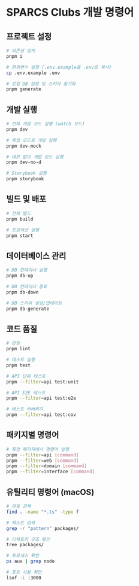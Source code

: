 # SPARCS Clubs 개발 명령어

## 프로젝트 설정
```bash
# 의존성 설치
pnpm i

# 환경변수 설정 (.env.example을 .env로 복사)
cp .env.example .env

# 로컬 DB 설정 및 스키마 동기화
pnpm generate
```

## 개발 실행
```bash
# 전체 개발 모드 실행 (watch 모드)
pnpm dev

# 목업 모드로 개발 실행
pnpm dev-mock

# 데몬 없이 개발 모드 실행
pnpm dev-no-d

# Storybook 실행
pnpm storybook
```

## 빌드 및 배포
```bash
# 전체 빌드
pnpm build

# 프로덕션 실행
pnpm start
```

## 데이터베이스 관리
```bash
# DB 컨테이너 실행
pnpm db-up

# DB 컨테이너 종료
pnpm db-down

# DB 스키마 생성/업데이트
pnpm db-generate
```

## 코드 품질
```bash
# 린팅
pnpm lint

# 테스트 실행
pnpm test

# API 단위 테스트
pnpm --filter=api test:unit

# API E2E 테스트
pnpm --filter=api test:e2e

# 테스트 커버리지
pnpm --filter=api test:cov
```

## 패키지별 명령어
```bash
# 특정 패키지에서 명령어 실행
pnpm --filter=api [command]
pnpm --filter=web [command]
pnpm --filter=domain [command]
pnpm --filter=interface [command]
```

## 유틸리티 명령어 (macOS)
```bash
# 파일 검색
find . -name "*.ts" -type f

# 텍스트 검색
grep -r "pattern" packages/

# 디렉토리 구조 확인
tree packages/

# 프로세스 확인
ps aux | grep node

# 포트 사용 확인
lsof -i :3000
```
